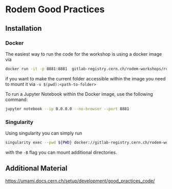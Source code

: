 # Rodem Good Practices

## Installation

### Docker

The easiest way to run the code for the workshop is using a docker image via

```bash
docker run -it -p 8881:8881  gitlab-registry.cern.ch/rodem-workshops/rodem-good-practices/base-python:latest bash
```

if you want to make the current folder accessible within the image you need to mount it via `-v $(pwd):<path-to-folder>`

To run a Jupyter Notebook within the Docker image, use the following command:

```bash
jupyter notebook --ip 0.0.0.0 --no-browser --port 8881
```

### Singularity

Using singularity you can simply run

```bash
singularity exec --pwd ${PWD} docker://gitlab-registry.cern.ch/rodem-workshops/rodem-good-practices/base-python:latest jupyter notebook --no-browser --port 8871
```

with the `-B` flag you can mount additional directories.

## Additional Material

<https://umami.docs.cern.ch/setup/development/good_practices_code/>
